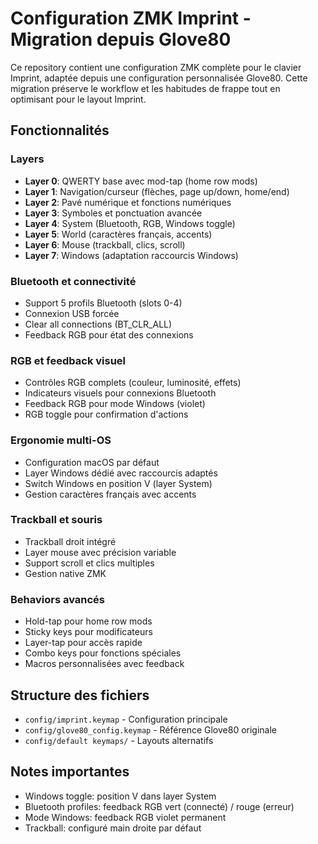 # Configuration ZMK Imprint - Migration depuis Glove80

Ce repository contient une configuration ZMK complète pour le clavier Imprint, adaptée depuis une configuration personnalisée Glove80. Cette migration préserve le workflow et les habitudes de frappe tout en optimisant pour le layout Imprint.

## Fonctionnalités

### Layers
- **Layer 0**: QWERTY base avec mod-tap (home row mods)
- **Layer 1**: Navigation/curseur (flèches, page up/down, home/end)
- **Layer 2**: Pavé numérique et fonctions numériques
- **Layer 3**: Symboles et ponctuation avancée
- **Layer 4**: System (Bluetooth, RGB, Windows toggle)
- **Layer 5**: World (caractères français, accents)
- **Layer 6**: Mouse (trackball, clics, scroll)
- **Layer 7**: Windows (adaptation raccourcis Windows)

### Bluetooth et connectivité
- Support 5 profils Bluetooth (slots 0-4)
- Connexion USB forcée
- Clear all connections (BT_CLR_ALL)
- Feedback RGB pour état des connexions

### RGB et feedback visuel
- Contrôles RGB complets (couleur, luminosité, effets)
- Indicateurs visuels pour connexions Bluetooth
- Feedback RGB pour mode Windows (violet)
- RGB toggle pour confirmation d'actions

### Ergonomie multi-OS
- Configuration macOS par défaut
- Layer Windows dédié avec raccourcis adaptés
- Switch Windows en position V (layer System)
- Gestion caractères français avec accents

### Trackball et souris
- Trackball droit intégré
- Layer mouse avec précision variable
- Support scroll et clics multiples
- Gestion native ZMK

### Behaviors avancés
- Hold-tap pour home row mods
- Sticky keys pour modificateurs
- Layer-tap pour accès rapide
- Combo keys pour fonctions spéciales
- Macros personnalisées avec feedback

## Structure des fichiers
- `config/imprint.keymap` - Configuration principale
- `config/glove80_config.keymap` - Référence Glove80 originale
- `config/default keymaps/` - Layouts alternatifs

## Notes importantes
- Windows toggle: position V dans layer System
- Bluetooth profiles: feedback RGB vert (connecté) / rouge (erreur)
- Mode Windows: feedback RGB violet permanent
- Trackball: configuré main droite par défaut


